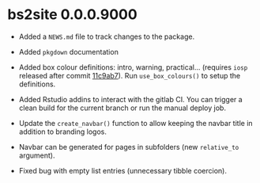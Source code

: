 # bs2site 0.0.0.9000

- Added a `NEWS.md` file to track changes to the package.
- Added `pkgdown` documentation
- Added box colour definitions: intro, warning, practical... (requires `iosp` released after commit [11c9ab7](https://github.com/koncina/iosp/commit/11c9ab7bfa97dfe07c2fc9368de31d89379dbf4f)). Run `use_box_colours()` to setup the definitions.
- Added Rstudio addins to interact with the gitlab CI. You can trigger a clean build for the current branch or run the manual deploy job.

- Update the `create_navbar()` function to allow keeping the navbar title in addition to branding logos.
- Navbar can be generated for pages in subfolders (new `relative_to` argument).
- Fixed bug with empty list entries (unnecessary tibble coercion).

